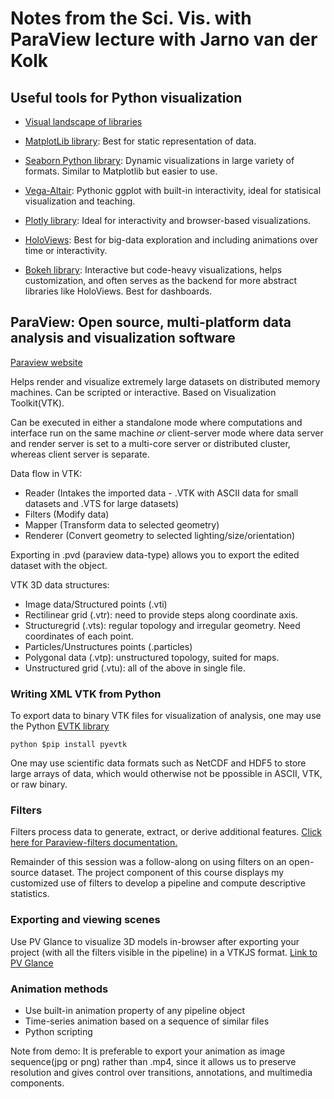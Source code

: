 # Notes from the Sci. Vis. with ParaView lecture with Jarno van der Kolk 

## Useful tools for Python visualization

* [Visual landscape of libraries](https://rougier.github.io/python-visualization-landscape/landscape-colors.html)

* [MatplotLib library](https://matplotlib.org/stable/gallery/index.html): Best for static representation of data.
* [Seaborn Python library](https://seaborn.pydata.org/examples/index.html): Dynamic visualizations in large variety of formats. Similar to Matplotlib but easier to use.
* [Vega-Altair](https://altair-viz.github.io/gallery/index.html): Pythonic ggplot with built-in interactivity, ideal for statisical visualization and teaching.
* [Plotly library](https://python-graph-gallery.com/): Ideal for interactivity and browser-based visualizations.
* [HoloViews](https://holoviews.org/): Best for big-data exploration and including animations over time or interactivity.
* [Bokeh library](https://docs.bokeh.org/en/latest/docs/gallery.html): Interactive but code-heavy visualizations, helps customization, and often serves as the backend for more abstract libraries like HoloViews. Best for dashboards.

## ParaView: Open source, multi-platform data analysis and visualization software

[Paraview website](https://www.paraview.org/)

Helps render and visualize extremely large datasets on distributed memory machines. Can be scripted or interactive. Based on Visualization Toolkit(VTK).

Can be executed in either a standalone mode where computations and interface run on the same machine *or* client-server mode where data server and render server is set to a multi-core server or distributed cluster, whereas client server is separate.

Data flow in VTK:
* Reader (Intakes the imported data - .VTK with ASCII data for small datasets and .VTS for large datasets)
* Filters (Modify data)
* Mapper (Transform data to selected geometry)
* Renderer (Convert geometry to selected lighting/size/orientation)

Exporting in .pvd (paraview data-type) allows you to export the edited dataset with the object.

VTK 3D data structures:
* Image data/Structured points (.vti)
* Rectilinear grid (.vtr): need to provide steps along coordinate axis.
* Structuregrid (.vts): regular topology and irregular geometry. Need coordinates of each point.
* Particles/Unstructures points (.particles)
* Polygonal data (.vtp): unstructured topology, suited for maps.
* Unstructured grid (.vtu): all of the above in single file.

### Writing XML VTK from Python
To export data to binary VTK files for visualization of analysis, one may use the Python [EVTK library](https://github.com/pyscience-projects/pyevtk)

  ```python $pip install pyevtk```

One may use scientific data formats such as NetCDF and HDF5 to store large arrays of data, which would otherwise not be ppossible in ASCII, VTK, or raw binary.

### Filters
Filters process data to generate, extract, or derive additional features. [Click here for Paraview-filters documentation.](http://bit.ly/ZX5u2q)

Remainder of this session was a follow-along on using filters on an open-source dataset. The project component of this course displays my customized use of filters to develop a pipeline and compute descriptive statistics.

### Exporting and viewing scenes
Use PV Glance to visualize 3D models in-browser after exporting your project (with all the filters visible in the pipeline) in a VTKJS format. [Link to PV Glance](https://kitware.github.io/glance/app/)

### Animation methods
* Use built-in animation property of any pipeline object
* Time-series animation based on a sequence of similar files
* Python scripting

Note from demo: It is preferable to export your animation as image sequence(jpg or png) rather than .mp4, since it allows us to preserve resolution and gives control over transitions, annotations, and multimedia components.